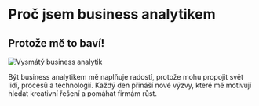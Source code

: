 # Proč jsem business analytikem

## Protože mě to baví!

![Vysmátý business analytik](https://images.unsplash.com/photo-1519125323398-675f0ddb6308?auto=format&fit=crop&w=800&q=80)

Být business analytikem mě naplňuje radostí, protože mohu propojit svět lidí, procesů a technologií. Každý den přináší nové výzvy, které mě motivují hledat kreativní řešení a pomáhat firmám růst.

